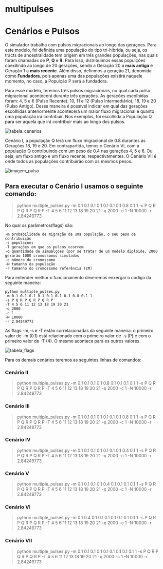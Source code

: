 # multipulses

# Cenários e Pulsos

O simulador trabalha com pulsos migracionais ao longo das geraçoes. Para este modelo, foi definida uma população do tipo trí-hibrida, ou seja, os tracts de ancestralidade tem origem em três grandes populações, nas quais foram chamadas de **P**, **Q** e **R**. Para isso, distribuimos essas populções coexitindo ao longo de 20 gerações, sendo a Geração 20 a **mais antiga** e Geração 1 a **mais recente**. Além disso, definmos a geração 21, denomida como **Fundadora**, pois apenas uma das populações existirá naquele momento, no caso, a Populção P será a fundadora.

Para esse modelo, teremos três pulsos migracionais, no qual cada pulso migracional acontecerá durante três gerações. As gerações escolhidas foram: 4, 5 e 6 (Pulso Recente); 10, 11 e 12 (Pulso Intermediário); 18, 19 e 20 (Pulso Antigo). Dessa maneira é possível indicar em qual das gerações escolhidas anteriormente acontecerá um maior fluxo migracional e quanto uma população irá contribuir. Nos exemplos, foi escolhida a População Q para ser aquela que irá contribuir mais ao longo dos pulsos. 

![tabela_cenarios](https://github.com/lcsfaria/Imagens/blob/9553f288ad1f7d03ececa93b9c5eca9bcecda7b0/tabela_pulsos.png)

Cenário I, a população Q terá um fluxo migracional de 0.8 durantes as Gerações 18, 19 e 20. Em contrapartida, temos o Cenário VI, com a população Q contribuindo com um peso de 0.4 nas gerações 4, 5 e 6. Ou seja, um fluxo antigo e um fluxo recente, respectivamentes. O Cenário VII é onde todos as populações contribuirão com os mesmos pesos. 


![imagem_pulso](https://github.com/lcsfaria/Imagens/blob/9553f288ad1f7d03ececa93b9c5eca9bcecda7b0/figura_pulsos.png)

## Para executar o Cenário I usamos o seguinte comando:

> python multiple_pulses.py -m 0.1 0.1 0.1 0.1 0.1 0.1 0.1 0.8 0.1 1 -s P Q R P Q R P Q R P -T 4 5 6 11 12 13 18 19 20 21 -q 2000 -c 1 -N 10000 -r 2.84249773

No qual os parâmetros(flags) são:
````
-m probabilidade de migração de uma população, o seu peso de contribuição
-s populaçoes
-T gerações em que os pulsos ocorrem
-q quantidade de simualçoes (por se tratar de um modelo diploide, 2000 gerarão 1000 cromossomos simulados
-c número do cromossomo
-N tamanho da população
-r tamanho do cromossomo referência (cM)
````
Para entender melhor o funcionamento deveremos enxergar o código da seguinte maneira:
````
python multiple_pulses.py 
-m 0.1 0.1 0.1 0.1 0.1 0.1 0.1 0.8 0.1 1 
-s P Q R P Q R P Q R P 
-T 4 5 6 11 12 13 18 19 20 21 
-q 2000 
-c 1 
-N 10000 
-r 2.84249773
````

As  flags -m,-s e -T estão correlacionadas da seguinte maneira: o primeiro valor de -m (0.1) está relacionado com o primeiro valor de -s (P) e com o primeiro valor de -T (4). O mesmo acontece para os outros valores.

![tabela_flags](https://github.com/lcsfaria/Imagens/blob/8f1520f4c6e3fc40f30d0786e9470bd28b27e6b5/tabela_flags.png)

Para os demais cenários teremos as seguintes linhas de comandos:

### Cenário II
> python multiple_pulses.py -m 0.1 0.1 0.1 0.1 0.8 0.1 0.1 0.1 0.1 1 -s P Q R P Q R P Q R P -T 4 5 6 11 12 13 18 19 20 21 -q 2000 -c 1 -N 10000 -r 2.84249773
### Cenário III
>python multiple_pulses.py -m 0.1 0.1 0.1 0.1 0.1 0.1 0.1 0.8 0.1 1 -s P Q R P Q R P Q R P -T 4 5 6 11 12 13 18 19 20 21 -q 2000 -c 1 -N 10000 -r 2.84249773
### Cenário IV
> python multiple_pulses.py -m 0.1 0.1 0.1 0.1 0.1 0.1 0.1 0.4 0.1 1 -s P Q R P Q R P Q R P -T 4 5 6 11 12 13 18 19 20 21 -q 2000 -c 1 -N 10000 -r 2.84249773
### Cenário V
> python multiple_pulses.py -m 0.1 0.1 0.1 0.1 0.4 0.1 0.1 0.1 0.1 1 -s P Q R P Q R P Q R P -T 4 5 6 11 12 13 18 19 20 21 -q 2000 -c 1 -N 10000 -r 2.84249773
### Cenário VI
> python multiple_pulses.py -m 0.1 0.4 0.1 0.1 0.1 0.1 0.1 0.1 0.1 1 -s P Q R P Q R P Q R P -T 4 5 6 11 12 13 18 19 20 21 -q 2000 -c 1 -N 10000 -r 2.84249773
### Cenário VII
>python multiple_pulses.py -m 0.1 0.1 0.1 0.1 0.1 0.1 0.1 0.1 0.1 1 -s P Q R P Q R P Q R P -T 4 5 6 11 12 13 18 19 20 21 -q 2000 -c 1 -N 10000 -r 2.84249773
